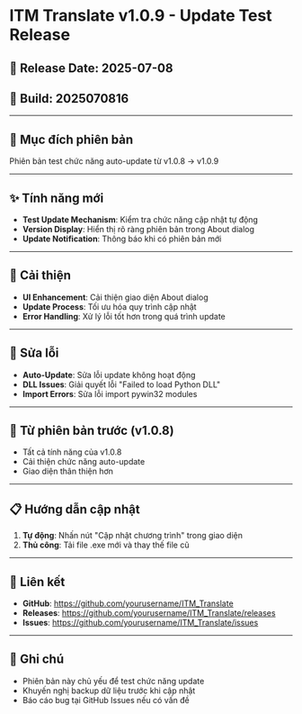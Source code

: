 # ITM Translate v1.0.9 - Update Test Release

## 📅 Release Date: 2025-07-08
## 🔧 Build: 2025070816

---

## 🎯 **Mục đích phiên bản**
Phiên bản test chức năng auto-update từ v1.0.8 → v1.0.9

---

## ✨ **Tính năng mới**
- **Test Update Mechanism**: Kiểm tra chức năng cập nhật tự động
- **Version Display**: Hiển thị rõ ràng phiên bản trong About dialog
- **Update Notification**: Thông báo khi có phiên bản mới

---

## 🔧 **Cải thiện**
- **UI Enhancement**: Cải thiện giao diện About dialog
- **Update Process**: Tối ưu hóa quy trình cập nhật
- **Error Handling**: Xử lý lỗi tốt hơn trong quá trình update

---

## 🐛 **Sửa lỗi**
- **Auto-Update**: Sửa lỗi update không hoạt động
- **DLL Issues**: Giải quyết lỗi "Failed to load Python DLL"
- **Import Errors**: Sửa lỗi import pywin32 modules

---

## 🔄 **Từ phiên bản trước (v1.0.8)**
- Tất cả tính năng của v1.0.8
- Cải thiện chức năng auto-update
- Giao diện thân thiện hơn

---

## 📋 **Hướng dẫn cập nhật**
1. **Tự động**: Nhấn nút "Cập nhật chương trình" trong giao diện
2. **Thủ công**: Tải file .exe mới và thay thế file cũ

---

## 🔗 **Liên kết**
- **GitHub**: https://github.com/yourusername/ITM_Translate
- **Releases**: https://github.com/yourusername/ITM_Translate/releases
- **Issues**: https://github.com/yourusername/ITM_Translate/issues

---

## 📝 **Ghi chú**
- Phiên bản này chủ yếu để test chức năng update
- Khuyến nghị backup dữ liệu trước khi cập nhật
- Báo cáo bug tại GitHub Issues nếu có vấn đề
